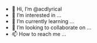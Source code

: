 - 👋 Hi, I’m @acdlyrical
- 👀 I’m interested in ...
- 🌱 I’m currently learning ...
- 💞️ I’m looking to collaborate on ...
- 📫 How to reach me ...

<!---
acdlyrical/acdlyrical is a ✨ special ✨ repository because its `README.md` (this file) appears on your GitHub profile.
You can click the Preview link to take a look at your changes.
--->
